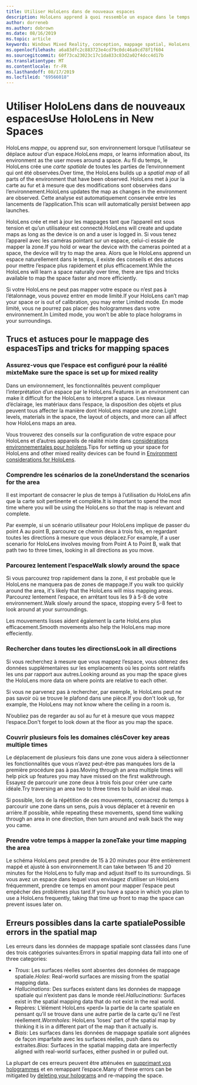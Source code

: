 ```yaml
---
title: Utiliser HoloLens dans de nouveaux espaces
description: HoloLens apprend à quoi ressemble un espace dans le temps. Les utilisateurs peuvent faciliter ce processus en déplaçant le HoloLens de certaines façons à travers l’espace.
author: dorreneb
ms.author: dobrown
ms.date: 08/16/2019
ms.topic: article
keywords: Windows Mixed Reality, conception, mappage spatial, HoloLens, reconstruction des surfaces, maillage, suivi des têtes, mappage
ms.openlocfilehash: a6a83dfc2c883723e4cd79c0dc46a9cd78f1f604
ms.sourcegitcommit: 60f73ca23023c17c1da833c83d2a02f4dcc4d17b
ms.translationtype: MT
ms.contentlocale: fr-FR
ms.lasthandoff: 08/17/2019
ms.locfileid: "69566018"
---
```

# <a name="use-hololens-in-new-spaces"></a><span data-ttu-id="d86e3-105">Utiliser HoloLens dans de nouveaux espaces</span><span class="sxs-lookup"><span data-stu-id="d86e3-105">Use HoloLens in New Spaces</span></span>

<span data-ttu-id="d86e3-106">HoloLens *mappe*, ou apprend sur, son environnement lorsque l’utilisateur se déplace autour d’un espace.</span><span class="sxs-lookup"><span data-stu-id="d86e3-106">HoloLens *maps*, or learns information about, its environment as the user moves around a space.</span></span> <span data-ttu-id="d86e3-107">Au fil du temps, le HoloLens crée une *carte spatiale* de toutes les parties de l’environnement qui ont été observées.</span><span class="sxs-lookup"><span data-stu-id="d86e3-107">Over time, the HoloLens builds up a *spatial map* of all parts of the environment that have been observed.</span></span> <span data-ttu-id="d86e3-108">HoloLens met à jour la carte au fur et à mesure que des modifications sont observées dans l’environnement.</span><span class="sxs-lookup"><span data-stu-id="d86e3-108">HoloLens updates the map as changes in the environment are observed.</span></span> <span data-ttu-id="d86e3-109">Cette analyse est automatiquement conservée entre les lancements de l’application.</span><span class="sxs-lookup"><span data-stu-id="d86e3-109">This scan will automatically persist between app launches.</span></span>

<span data-ttu-id="d86e3-110">HoloLens crée et met à jour les mappages tant que l’appareil est sous tension et qu’un utilisateur est connecté.</span><span class="sxs-lookup"><span data-stu-id="d86e3-110">HoloLens will create and update maps as long as the device is on and a user is logged in.</span></span> <span data-ttu-id="d86e3-111">Si vous tenez l’appareil avec les caméras pointant sur un espace, celui-ci essaie de mapper la zone.</span><span class="sxs-lookup"><span data-stu-id="d86e3-111">If you hold or wear the device with the cameras pointed at a space, the device will try to map the area.</span></span> <span data-ttu-id="d86e3-112">Alors que le HoloLens apprend un espace naturellement dans le temps, il existe des conseils et des astuces pour mettre l’espace plus rapidement et plus efficacement.</span><span class="sxs-lookup"><span data-stu-id="d86e3-112">While the HoloLens will learn a space naturally over time, there are tips and tricks available to map the space faster and more efficiently.</span></span> 

<span data-ttu-id="d86e3-113">Si votre HoloLens ne peut pas mapper votre espace ou n’est pas à l’étalonnage, vous pouvez entrer en mode limité.</span><span class="sxs-lookup"><span data-stu-id="d86e3-113">If your HoloLens can’t map your space or is out of calibration, you may enter Limited mode.</span></span> <span data-ttu-id="d86e3-114">En mode limité, vous ne pourrez pas placer des hologrammes dans votre environnement.</span><span class="sxs-lookup"><span data-stu-id="d86e3-114">In Limited mode, you won’t be able to place holograms in your surroundings.</span></span>

## <a name="tips-and-tricks-for-mapping-spaces"></a><span data-ttu-id="d86e3-115">Trucs et astuces pour le mappage des espaces</span><span class="sxs-lookup"><span data-stu-id="d86e3-115">Tips and tricks for mapping spaces</span></span>

### <a name="make-sure-the-space-is-set-up-for-mixed-reality"></a><span data-ttu-id="d86e3-116">Assurez-vous que l’espace est configuré pour la réalité mixte</span><span class="sxs-lookup"><span data-stu-id="d86e3-116">Make sure the space is set up for mixed reality</span></span>

<span data-ttu-id="d86e3-117">Dans un environnement, les fonctionnalités peuvent compliquer l’interprétation d’un espace par le HoloLens.</span><span class="sxs-lookup"><span data-stu-id="d86e3-117">Features in an environment can make it difficult for the HoloLens to interpret a space.</span></span> <span data-ttu-id="d86e3-118">Les niveaux d’éclairage, les matériaux dans l’espace, la disposition des objets et plus peuvent tous affecter la manière dont HoloLens mappe une zone.</span><span class="sxs-lookup"><span data-stu-id="d86e3-118">Light levels, materials in the space, the layout of objects, and more can all affect how HoloLens maps an area.</span></span>

<span data-ttu-id="d86e3-119">Vous trouverez des conseils sur la configuration de votre espace pour HoloLens et d’autres appareils de réalité mixte dans [considérations environnementales pour hololens](environment-considerations-for-hololens.md).</span><span class="sxs-lookup"><span data-stu-id="d86e3-119">Tips for setting up your space for HoloLens and other mixed reality devices can be found in [Environment considerations for HoloLens](environment-considerations-for-hololens.md).</span></span>

### <a name="understand-the-scenarios-for-the-area"></a><span data-ttu-id="d86e3-120">Comprendre les scénarios de la zone</span><span class="sxs-lookup"><span data-stu-id="d86e3-120">Understand the scenarios for the area</span></span>

<span data-ttu-id="d86e3-121">Il est important de consacrer le plus de temps à l’utilisation du HoloLens afin que la carte soit pertinente et complète.</span><span class="sxs-lookup"><span data-stu-id="d86e3-121">It is important to spend the most time where you will be using the HoloLens so that the map is relevant and complete.</span></span> 

<span data-ttu-id="d86e3-122">Par exemple, si un scénario utilisateur pour HoloLens implique de passer du point A au point B, parcourez ce chemin deux à trois fois, en regardant toutes les directions à mesure que vous déplacez.</span><span class="sxs-lookup"><span data-stu-id="d86e3-122">For example, if a user scenario for HoloLens involves moving from Point A to Point B, walk that path two to three times, looking in all directions as you move.</span></span> 

### <a name="walk-slowly-around-the-space"></a><span data-ttu-id="d86e3-123">Parcourez lentement l’espace</span><span class="sxs-lookup"><span data-stu-id="d86e3-123">Walk slowly around the space</span></span>

<span data-ttu-id="d86e3-124">Si vous parcourez trop rapidement dans la zone, il est probable que le HoloLens ne manquera pas de zones de mappage.</span><span class="sxs-lookup"><span data-stu-id="d86e3-124">If you walk too quickly around the area, it's likely that the HoloLens will miss mapping areas.</span></span> <span data-ttu-id="d86e3-125">Parcourez lentement l’espace, en arrêtant tous les 9 à 5-8 de votre environnement.</span><span class="sxs-lookup"><span data-stu-id="d86e3-125">Walk slowly around the space, stopping every 5-8 feet to look around at your surroundings.</span></span>

<span data-ttu-id="d86e3-126">Les mouvements lisses aident également la carte HoloLens plus efficacement.</span><span class="sxs-lookup"><span data-stu-id="d86e3-126">Smooth movements also help the HoloLens map more effeciently.</span></span>

### <a name="look-in-all-directions"></a><span data-ttu-id="d86e3-127">Rechercher dans toutes les directions</span><span class="sxs-lookup"><span data-stu-id="d86e3-127">Look in all directions</span></span>

<span data-ttu-id="d86e3-128">Si vous recherchez à mesure que vous mappez l’espace, vous obtenez des données supplémentaires sur les emplacements où les points sont relatifs les uns par rapport aux autres.</span><span class="sxs-lookup"><span data-stu-id="d86e3-128">Looking around as you map the space gives the HoloLens more data on where points are relative to each other.</span></span> 

<span data-ttu-id="d86e3-129">Si vous ne parvenez pas à rechercher, par exemple, le HoloLens peut ne pas savoir où se trouve le plafond dans une pièce.</span><span class="sxs-lookup"><span data-stu-id="d86e3-129">If you don't look up, for example, the HoloLens may not know where the ceiling in a room is.</span></span> 

<span data-ttu-id="d86e3-130">N’oubliez pas de regarder au sol au fur et à mesure que vous mappez l’espace.</span><span class="sxs-lookup"><span data-stu-id="d86e3-130">Don't forget to look down at the floor as you map the space.</span></span>

### <a name="cover-key-areas-multiple-times"></a><span data-ttu-id="d86e3-131">Couvrir plusieurs fois les domaines clés</span><span class="sxs-lookup"><span data-stu-id="d86e3-131">Cover key areas multiple times</span></span>

<span data-ttu-id="d86e3-132">Le déplacement de plusieurs fois dans une zone vous aidera à sélectionner les fonctionnalités que vous n’avez peut-être pas manquées lors de la première procédure pas à pas.</span><span class="sxs-lookup"><span data-stu-id="d86e3-132">Moving through an area multiple times will help pick up features you may have missed on the first walkthrough.</span></span> <span data-ttu-id="d86e3-133">Essayez de parcourir une zone deux à trois fois pour créer une carte idéale.</span><span class="sxs-lookup"><span data-stu-id="d86e3-133">Try traversing an area two to three times to build an ideal map.</span></span>

<span data-ttu-id="d86e3-134">Si possible, lors de la répétition de ces mouvements, consacrez du temps à parcourir une zone dans un sens, puis à vous déplacer et à revenir en arrière.</span><span class="sxs-lookup"><span data-stu-id="d86e3-134">If possible, while repeating these movements, spend time walking through an area in one direction, then turn around and walk back the way you came.</span></span>

### <a name="take-your-time-mapping-the-area"></a><span data-ttu-id="d86e3-135">Prendre votre temps à mapper la zone</span><span class="sxs-lookup"><span data-stu-id="d86e3-135">Take your time mapping the area</span></span>

<span data-ttu-id="d86e3-136">Le schéma HoloLens peut prendre de 15 à 20 minutes pour être entièrement mappé et ajusté à son environnement.</span><span class="sxs-lookup"><span data-stu-id="d86e3-136">It can take between 15 and 20 minutes for the HoloLens to fully map and adjust itself to its surroundings.</span></span> <span data-ttu-id="d86e3-137">Si vous avez un espace dans lequel vous envisagez d’utiliser un HoloLens fréquemment, prendre ce temps en amont pour mapper l’espace peut empêcher des problèmes plus tard.</span><span class="sxs-lookup"><span data-stu-id="d86e3-137">If you have a space in which you plan to use a HoloLens frequently, taking that time up front to map the space can prevent issues later on.</span></span> 

## <a name="possible-errors-in-the-spatial-map"></a><span data-ttu-id="d86e3-138">Erreurs possibles dans la carte spatiale</span><span class="sxs-lookup"><span data-stu-id="d86e3-138">Possible errors in the spatial map</span></span>

<span data-ttu-id="d86e3-139">Les erreurs dans les données de mappage spatiale sont classées dans l’une des trois catégories suivantes:</span><span class="sxs-lookup"><span data-stu-id="d86e3-139">Errors in spatial mapping data fall into one of three categories:</span></span>

* <span data-ttu-id="d86e3-140">*Trous*: Les surfaces réelles sont absentes des données de mappage spatiale.</span><span class="sxs-lookup"><span data-stu-id="d86e3-140">*Holes*: Real-world surfaces are missing from the spatial mapping data.</span></span>
* <span data-ttu-id="d86e3-141">*Hallucinations*: Des surfaces existent dans les données de mappage spatiale qui n’existent pas dans le monde réel.</span><span class="sxs-lookup"><span data-stu-id="d86e3-141">*Hallucinations*: Surfaces exist in the spatial mapping data that do not exist in the real world.</span></span>
* <span data-ttu-id="d86e3-142">Repères: L’élément HoloLens «perd» la partie de la carte spatiale en pensant qu’il se trouve dans une autre partie de la carte qu’il ne l’est réellement.</span><span class="sxs-lookup"><span data-stu-id="d86e3-142">*Wormholes*: HoloLens 'loses' part of the spatial map by thinking it is in a different part of the map than it actually is.</span></span>
* <span data-ttu-id="d86e3-143">*Biais*: Les surfaces dans les données de mappage spatiale sont alignées de façon imparfaite avec les surfaces réelles, push dans ou extraites.</span><span class="sxs-lookup"><span data-stu-id="d86e3-143">*Bias*: Surfaces in the spatial mapping data are imperfectly aligned with real-world surfaces, either pushed in or pulled out.</span></span>

<span data-ttu-id="d86e3-144">La plupart de ces erreurs peuvent être atténuées en [supprimant vos hologrammes](environment-considerations-for-hololens.md) et en remappant l’espace.</span><span class="sxs-lookup"><span data-stu-id="d86e3-144">Many of these errors can be mitigated by [deleting your holograms](environment-considerations-for-hololens.md) and re-mapping the space.</span></span>